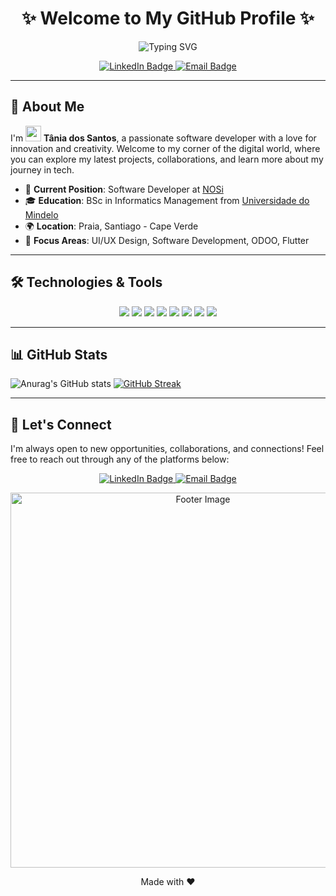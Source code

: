 <h1 align="center"> ✨ Welcome to My GitHub Profile ✨</h1>
<p align="center">
  <img src="https://readme-typing-svg.herokuapp.com?font=Fira+Code&size=30&duration=4000&pause=1000&color=F7F7F7&background=00172B&center=true&vCenter=true&width=600&height=60&lines=%7C+Software+Developer+%7C;%7C+Flutter+Developer+%7C;%7C+Odoo+Developer+%7C;%7C+UI/UX+Design+%7C;%7C+React+%7C" alt="Typing SVG">
</p>
<p align="center">
  <a href="https://www.linkedin.com/in/tânia-dos-santos-a31680b7/">
    <img src="https://img.shields.io/badge/LinkedIn-0A66C2?style=for-the-badge&logo=linkedin&logoColor=white" alt="LinkedIn Badge"/>
  </a>
 <a href="mailto:tloreane27@gmail.com">
    <img src="https://img.shields.io/badge/Email-D14836?style=for-the-badge&logo=gmail&logoColor=white" alt="Email Badge"/>
 </a>  
 <!--<a href="https://github.com/TaniaDosSantos?tab=followers">
    <img src="https://img.shields.io/github/followers/TaniaDosSantos?label=Follow&style=for-the-badge&color=green" alt="GitHub Followers"/>
 </a>-->
</p>

---

<!--<h2 style={fontweight:600}><img src="https://media.giphy.com/media/hvRJCLFzcasrR4ia7z/giphy.gif" width="25px">Hello there!</p>


--- -->

## 💫 About Me
<p>
  I'm <img src="https://media.giphy.com/media/hvRJCLFzcasrR4ia7z/giphy.gif" width="25px"> <b>Tânia dos Santos</b>, a passionate software developer with a love for innovation and creativity. Welcome to my corner of the digital world, where you can explore my latest projects, collaborations, and learn more about my journey in tech.
</p>


- 💼 **Current Position**: Software Developer at [NOSi](https://nosi.cv/)
- 🎓 **Education**: BSc in Informatics Management from [Universidade do Mindelo](https://um.edu.cv/)
- 🌍 **Location**: Praia, Santiago - Cape Verde
- 🚀 **Focus Areas**: UI/UX Design, Software Development, ODOO, Flutter

---

<!--## 🌟 Personal Projects

### [Talk Ma Mi](https://github.com/TaniaDosSantos/talk_ma_mi)

🚀 **Description**: Mobile app to allow native cape-verdean speakers talk to tourist  in their language and vice-versa.

- **Tecnologes**: Flutter, Firebase, Kafka
- **Main Functions**:
  - Text to speach translation
  - Creole dictionary contribution
  - Integration with AI 

--- -->

## 🛠️ Technologies & Tools

<p align="center">
  <img src="https://img.shields.io/badge/-JavaScript-F7DF1E?style=flat-square&logo=javascript&logoColor=black" />
  <img src="https://img.shields.io/badge/-Python-3776AB?style=flat-square&logo=python&logoColor=white" />
  <img src="https://img.shields.io/badge/-Odoo-A24689?style=flat-square" />
  <img src="https://img.shields.io/badge/-Flutter-ffffff?style=flat-square&logo=flutter&logoColor=blue"/>
  <img src="https://img.shields.io/badge/-Pycharm-ffffff?style=flat-square&logo=pycharm&logoColor=black" />
  <img src="https://img.shields.io/badge/-Node.js-339933?style=flat-square&logo=node-dot-js&logoColor=white" />
  <img src="https://img.shields.io/badge/-VS_Code-007ACC?style=flat-square&logo=visual-studio-code&logoColor=white" />
  <img src="https://img.shields.io/badge/-Git-F05032?style=flat-square&logo=git&logoColor=white" />
</p>

---

## 📊 GitHub Stats

 ![Anurag's GitHub stats](https://github-readme-stats.vercel.app/api?username=TaniaDosSantos&theme=algolia&show_icons=true)
 [![GitHub Streak](https://github-readme-streak-stats.herokuapp.com/?user=TaniaDosSantos)](https://git.io/streak-stats)

---

## 💬 Let's Connect

I'm always open to new opportunities, collaborations, and connections! Feel free to reach out through any of the platforms below:

<p align="center">
  <a href="https://www.linkedin.com/in/tânia-dos-santos-a31680b7/">
    <img src="https://img.shields.io/badge/LinkedIn-0A66C2?style=for-the-badge&logo=linkedin&logoColor=white" alt="LinkedIn Badge"/>
  </a>
 <a href="mailto:tloreane27@gmail.com">
    <img src="https://img.shields.io/badge/Email-D14836?style=for-the-badge&logo=gmail&logoColor=white" alt="Email Badge"/>
 </a>  
</p>

<p align="center">
  <img src="https://media.licdn.com/dms/image/D4D12AQH8wFBWTJpYRQ/article-cover_image-shrink_600_2000/0/1688545854206?e=2147483647&v=beta&t=p3lTJ2HQaiXzEqUOzfQq2QRvfwrqjfuh8nTT3u6lgM0" alt="Footer Image" width="600px"/>
</p>

<p align="center">
  Made with ❤️ 
</p>

